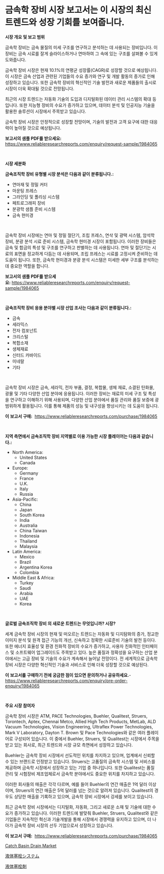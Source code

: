 <p><h1>금속학 장비 시장 보고서는 이 시장의 최신 트렌드와 성장 기회를 보여줍니다.</h1></p><p><strong>시장 개요 및 보고 범위</strong></p>
<p><p>금속학 장비는 금속 물질의 미세 구조를 연구하고 분석하는 데 사용되는 장비입니다. 이 장비는 금속 시료를 잘게 슬라이스하거나 연마하여 그 속에 있는 구조를 살펴볼 수 있게 도와줍니다. </p><p>금속학 장비 시장은 현재 10.1%의 연평균 성장률(CAGR)로 성장할 것으로 예상됩니다. 이 시장은 금속 산업과 관련된 기업들의 수요 증가와 연구 및 개발 활동의 증가로 인해 성장하고 있습니다. 또한 금속학 장비의 혁신적인 기술 발전과 새로운 제품들의 출시로 시장이 더욱 확대될 것으로 전망됩니다. </p><p>최근의 시장 트렌드는 자동화 기술의 도입과 디지털화된 데이터 관리 시스템의 확대 등입니다. 또한 지능형 장비의 수요가 증가하고 있으며, 데이터 분석 및 인공지능 기술을 활용한 솔루션이 시장에서 주목받고 있습니다. </p><p>금속학 장비 시장은 안정적으로 성장할 전망이며, 기술의 발전과 고객 요구에 대한 대응력이 높아질 것으로 예상됩니다.</p></p>
<p><strong>보고서의 샘플 PDF를 받으세요:</strong> <a href="https://www.reliableresearchreports.com/enquiry/request-sample/1984065">https://www.reliableresearchreports.com/enquiry/request-sample/1984065</a></p>
<p>&nbsp;</p>
<p><strong>시장 세분화</strong></p>
<p><strong>금속조직학 장비 유형별 시장 분석은 다음과 같이 분류됩니다.:</strong></p>
<p><ul><li>연마재 및 정밀 커터</li><li>마운팅 프레스</li><li>그라인딩 및 폴리싱 시스템</li><li>페트로그래피 장비</li><li>분광학 샘플 준비 시스템</li><li>금속 현미경</li></ul></p>
<p>&nbsp;</p>
<p><p>금속학 장비 시장에는 연마 및 정밀 절단기, 조립 프레스, 연삭 및 광택 시스템, 암석학 장비, 분광 분석 시료 준비 시스템, 금속학 현미경 시장이 포함됩니다. 이러한 장비들은 금속 및 합금의 특성 및 구조를 연구하고 판별하는 데 사용됩니다. 연마 및 절단기는 시료의 표면을 정교하게 다듬는 데 사용되며, 조립 프레스는 시료를 고정시켜 준비하는 데 도움이 됩니다. 또한, 금속학 현미경과 분광 분석 시스템은 미세한 세부 구조를 분석하는 데 중요한 역할을 합니다.</p></p>
<p><strong>보고서의 샘플 PDF를 받으세요:</strong>&nbsp;<a href="https://www.reliableresearchreports.com/enquiry/request-sample/1984065">https://www.reliableresearchreports.com/enquiry/request-sample/1984065</a></p>
<p>&nbsp;</p>
<p><strong> 금속조직학 장비 응용 분야별 시장 산업 조사는 다음과 같이 분류됩니다.:</strong></p>
<p><ul><li>금속</li><li>세라믹스</li><li>전자 컴포넌트</li><li>크리스털</li><li>복합소재</li><li>생체재료</li><li>신터드 카바이드</li><li>미네랄</li><li>기타</li></ul></p>
<p>&nbsp;</p>
<p><p>금속학 장비 시장은 금속, 세라믹, 전자 부품, 결정, 복합물, 생체 재료, 소결된 탄화물, 광물 및 기타 다양한 산업 분야에 응용됩니다. 이러한 장비는 재료의 미세 구조 및 특성을 연구하고 이해하기 위해 사용되며, 다양한 산업 분야에서 품질 관리와 품질 보증에 광범위하게 활용됩니다. 이를 통해 제품의 성능 및 내구성을 향상시키는 데 도움이 됩니다.</p></p>
<p><strong>이 보고서 구매:</strong>&nbsp; <a href="https://www.reliableresearchreports.com/purchase/1984065">https://www.reliableresearchreports.com/purchase/1984065</a></p>
<p>&nbsp;</p>
<p><strong>지역 측면에서 금속조직학 장비 지역별로 이용 가능한 시장 플레이어는 다음과 같습니다.:</strong></p>
<p><ul>
    <li>
        North America:
        <ul>
            <li>United States</li>
            <li>Canada</li>
        </ul>
    </li>
    <li>
        Europe:
        <ul>
            <li>Germany</li>
            <li>France</li>
            <li>U.K.</li>
            <li>Italy</li>
            <li>Russia</li>
        </ul>
    </li>
    <li>
        Asia-Pacific:
        <ul>
            <li>China</li>
            <li>Japan</li>
            <li>South Korea</li>
            <li>India</li>
            <li>Australia</li>
            <li>China Taiwan</li>
            <li>Indonesia</li>
            <li>Thailand</li>
            <li>Malaysia</li>
        </ul>
    </li>
    <li>
        Latin America:
        <ul>
            <li>Mexico</li>
            <li>Brazil</li>
            <li>Argentina Korea</li>
            <li>Colombia</li>
        </ul>
    </li>
    <li>
        Middle East & Africa:
        <ul>
            <li>Turkey</li>
            <li>Saudi</li>
            <li>Arabia</li>
            <li>UAE</li>
            <li>Korea</li>
        </ul>
    </li>
    </ul></p>
<p>&nbsp;</p>
<p><strong>글로벌 금속조직학 장비 의 새로운 트렌드는 무엇입니까? 시장?</strong></p>
<p><p>세계 금속학 장비 시장의 현재 및 떠오르는 트렌드는 자동화 및 디지턈화의 증가, 정교한 이미지 분석 및 원격 접근 기능의 개선, 신속하고 정확한 시료준비 기술의 발전 등이다. 또한 에너지 효율성 및 환경 친화적 장비의 수요가 증가하고, 사용자 친화적인 인터페이스 및 소프트웨어 업그레이드도 주목받고 있다. 높은 품질과 정확성을 요구하는 산업 분야에서는 고급 장비 및 기술의 수요가 계속해서 늘어날 전망이다. 전 세계적으로 금속학 장비 시장은 다양한 혁신적인 기술과 서비스로 인해 더욱 성장할 것으로 예상된다.</p></p>
<p><strong>이 보고서를 구매하기 전에 궁금한 점이 있으면 문의하거나 공유하세요.</strong>- <a href="https://www.reliableresearchreports.com/enquiry/pre-order-enquiry/1984065">https://www.reliableresearchreports.com/enquiry/pre-order-enquiry/1984065</a></p>
<p>&nbsp;</p>
<p><strong>주요 시장 참여자</strong></p>
<p><p>금속학 장비 시장은 ATM, PACE Technologies, Buehler, Qualitest, Struers, Torontech, Aptex, Chennai Metco, Allied High Tech Products, MetLab, ALD Vacuum Technologies, Vision Engineering, Ultraflex Power Technologies, Mark V Laboratory, Dayton T. Brown 및 Pace Technologies와 같은 여러 플레이어로 구성되어 있습니다. 이 중에서 Buehler, Struers, 및 Qualitest는 시장에서 주목을 받고 있는 회사로, 최근 트렌드와 시장 규모 측면에서 성장하고 있습니다.</p><p>Buehler는 금속학 장비 시장에서 선도적인 위치를 차지하고 있으며, 업계에서 신뢰할 수 있는 브랜드로 인정받고 있습니다. Struers는 고품질의 금속학 시스템 및 서비스를 제공하며 금속학 시장에서 성장하고 있는 기업 중 하나입니다. 또한 Qualitest는 품질 관리 및 시험장비 제조업체로서 금속학 분야에서도 중요한 위치를 차지하고 있습니다.</p><p>이러한 회사들의 매출은 각각 다르며, 예를 들어 Buehler의 연간 매출은 1억 달러 이상이며, Struers의 연간 매출은 5억 달러를 넘는 것으로 알려져 있습니다. Qualitest의 경우도 상당한 매출을 기록하고 있으며, 금속학 장비 시장에서 강세를 보이고 있습니다.</p><p>최근 금속학 장비 시장에서는 디지털화, 자동화, 그리고 새로운 소재 및 기술에 대한 수요가 증가하고 있습니다. 이러한 트렌드에 발맞춰 Buehler, Struers, Qualitest와 같은 기업들은 지속적인 혁신과 기술개발을 통해 시장에서 경쟁력을 유지하고 있으며, 더 나아가 금속학 장비 시장의 선두 기업으로서 성장하고 있습니다.</p></p>
<p><strong>이 보고서 구매:</strong>&nbsp;&nbsp;<a href="https://www.reliableresearchreports.com/purchase/1984065">https://www.reliableresearchreports.com/purchase/1984065</a></p>
<p><p><a href="https://circular-yam-9b9.notion.site/Catch-Basin-Drain-Market-Furnish-Information-about-Market-Size-Market-Share-Market-Dynamics-and-P-86a1e4c1decc4011a563fa73528f0316">Catch Basin Drain Market</a></p><p><a href="https://github.com/KaydenJohns1964/Market-Research-Report-List-1/blob/main/685020412637.md">液体塞栓システム</a></p><p><a href="https://github.com/marbadji/Market-Research-Report-List-1/blob/main/145762212636.md">液体塞栓剤</a></p></p>
